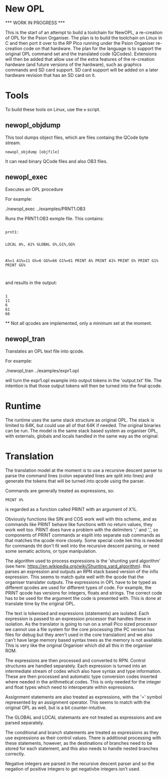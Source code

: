 # New OPL

*** WORK IN PROGRESS ***

This is the start of an attempt to build a toolchain for NewOPL, a re-creation of OPL for the Psion Organiser. The plan is to build the toolchain on Linux in C and then port it over to the RP Pico running under the Psion Organiser re-creation code on that hardware. 
The plan for the language is to support the original OPL command set and the translated code (QCodes). Extensions will then be added that allow use of the extra features of the re-creation hardware (and future versions of the hardware), such as graphics commands and SD card support. SD card support will be added on a later hardware revision that has an SD card on it.

Tools
=====
To build these tools on Linux, use the <code>m</code> script.

newopl_objdump
--------------

This tool dumps object files, which are files containg the QCode byte stream. 

<code>newopl_objdump [objfile] </code>

It can read binary QCode files and also OB3 files.

newopl_exec
-----------

Executes an OPL procedure

For example:

./newopl_exec ../examples/PRNT1.OB3

Runs the PRNT1.OB3 exmple file. This contains:

<code>
prnt1:

LOCAL A%, A1%
GLOBAL G%,G1%,GG%

A%=1
A1%=11
G%=6
GG%=66
G1%=61
PRINT A%
PRINT A1%
PRINT G%
PRINT G1%
PRINT GG%

</code>

and results in the output:

<code>
1
11
6
61
66
</code>

** Not all qcodes are implemented, only a minimum set at the moment.


newopl_tran
-----------

Translates an OPL text file into qcode. 

For example:

./newopl_tran ../examples/expr1.opl

will turn the expr1.opl example into output tokens in the 'output.txt' file. The intention is that those output tokens will then be turned into the final qcode.



Runtime
=======

The runtime uses the same stack structure as original OPL. The stack is limited to 64K, but could use all of that 64K if needed.
The original binaries can be run.
The model is the same stack based system as organiser OPL, with externals, globals and locals handled in the same way as the original.

Translation
===========

The translation model at the moment is to use a recursive descent parser to parse the command lines (colon separated lines are split into lines) and generate the tokens that will be turned into qcode using the parser.

Commands are generally treated as expressions, so:

<code>PRINT X%</code>

is regarded as a function called PRINT with an argument of X%.

Obviously functions like SIN and COS work well with this scheme, and as commands like PRINT behave like functions with no return values, they work well too. PRINT does have a problem with the delimiters ';' and ',', so components of PRINT commands ar esplit into separate sub commands as that matches the qcode more closely. Some special code liek this is needed for commands tht don't fit well into the recursive descent parsing, or need some sematic actions, or type manipulation.


The algorithm used to process expressions is the 'shunting yard algorithm' (see here: https://en.wikipedia.org/wiki/Shunting_yard_algorithm). this parses an expression and outputs an RPN stack based version of the infix expression. This seems to match quite well with the qcode that the organiser translater outputs. 
The expressions in OPL have to be typed as different qcodes are used for different types of code. For example, the PRINT qcode has versions for integers, floats and strings. The correct code has to be used for the argument the code is presented with. This is done at translate time by the original OPL.

The text is tokenised and expressions (statements) are isolated. Each expression is passed to an expression processor that handles these in isolation.
As the translator is going to run on a small Pico sized processor we cannot use a file system for the core processing (the PC version has files for debug but they aren't used in the core translation) and we also can't have large memory based syntax trees as the memory is not available. This is very like the original Organiser which did all this in the organiser ROM.

The expressions are then processed and converted to RPN. Control structures are handled separately. Each expression is turned into an intermediate stream of codes which also have syntax and type information. These are then processed and automatic type conversion codes inserted where needed in the arithmetical codes. This is only needed for the integer and float types which need to interoperate within expressions.


Assignment statements are also treated as expressions, with the '=' symbol represented by an assignment operator. This seems to match with the original OPL as well, but is a bit counter-intuitive.

The GLOBAL and LOCAL statemants are not treated as expressions and are parsed separately.

The conditional and branch statements are treated as expressions as they use expressions as their control values. There is additional processing with these statements, however, as the destinations of branches need to be stored for each statement, and this also needs to handle nested branches correctly.

Negative integers are parsed in the recursive descent parser and so the negation of positive integers to get negativbe integers isn't used.

